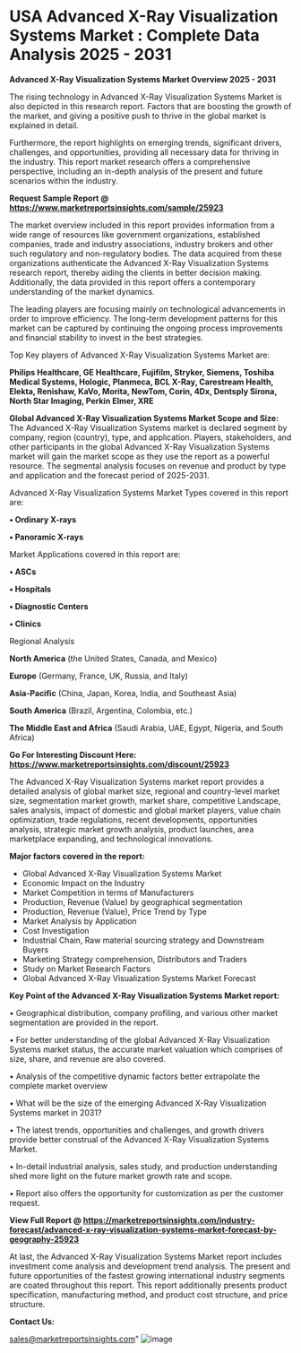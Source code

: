 # USA Advanced X-Ray Visualization Systems Market : Complete Data Analysis 2025 - 2031

<Strong> Advanced X-Ray Visualization Systems Market Overview 2025 - 2031</strong>

The rising technology in Advanced X-Ray Visualization Systems Market is also depicted in this research report. Factors that are boosting the growth of the market, and giving a positive push to thrive in the global market is explained in detail.

Furthermore, the report highlights on emerging trends, significant drivers, challenges, and opportunities, providing all necessary data for thriving in the industry. This report market research offers a comprehensive perspective, including an in-depth analysis of the present and future scenarios within the industry.

<strong>Request Sample Report @ <a href=https://www.marketreportsinsights.com/sample/25923>https://www.marketreportsinsights.com/sample/25923</a></strong>

The market overview included in this report provides information from a wide range of resources like government organizations, established companies, trade and industry associations, industry brokers and other such regulatory and non-regulatory bodies. The data acquired from these organizations authenticate the Advanced X-Ray Visualization Systems research report, thereby aiding the clients in better decision making. Additionally, the data provided in this report offers a contemporary understanding of the market dynamics.

The leading players are focusing mainly on technological advancements in order to improve efficiency. The long-term development patterns for this market can be captured by continuing the ongoing process improvements and financial stability to invest in the best strategies.

Top Key players of Advanced X-Ray Visualization Systems Market are:

<strong>Philips Healthcare, GE Healthcare, Fujifilm, Stryker, Siemens, Toshiba Medical Systems, Hologic, Planmeca, BCL X-Ray, Carestream Health, Elekta, Renishaw, KaVo, Morita, NewTom, Corin, 4Dx, Dentsply Sirona, North Star Imaging, Perkin Elmer, XRE</strong>

<strong><b>Global Advanced X-Ray Visualization Systems Market Scope and Size:</b></strong>
The Advanced X-Ray Visualization Systems market is declared segment by company, region (country), type, and application. Players, stakeholders, and other participants in the global Advanced X-Ray Visualization Systems market will gain the market scope as they use the report as a powerful resource. The segmental analysis focuses on revenue and product by type and application and the forecast period of 2025-2031.

Advanced X-Ray Visualization Systems Market Types covered in this report are:

<strong>• Ordinary X-rays

• Panoramic X-rays</strong>

Market Applications covered in this report are:

<strong>• ASCs

• Hospitals

• Diagnostic Centers

• Clinics</strong> 

Regional Analysis

<strong>North America</strong> (the United States, Canada, and Mexico)

<strong>Europe</strong> (Germany, France, UK, Russia, and Italy)

<strong>Asia-Pacific</strong> (China, Japan, Korea, India, and Southeast Asia)

<strong>South America</strong> (Brazil, Argentina, Colombia, etc.)

<strong>The Middle East and Africa</strong> (Saudi Arabia, UAE, Egypt, Nigeria, and South Africa)

<strong>Go For Interesting Discount Here: <a href=https://www.marketreportsinsights.com/discount/25923>https://www.marketreportsinsights.com/discount/25923</a></strong>

The Advanced X-Ray Visualization Systems market report provides a detailed analysis of global market size, regional and country-level market size, segmentation market growth, market share, competitive Landscape, sales analysis, impact of domestic and global market players, value chain optimization, trade regulations, recent developments, opportunities analysis, strategic market growth analysis, product launches, area marketplace expanding, and technological innovations.

<strong><b>Major factors covered in the report:</b></strong>
<ul>
  <li>Global Advanced X-Ray Visualization Systems Market </li>
  <li>Economic Impact on the Industry</li>
  <li>Market Competition in terms of Manufacturers</li>
  <li>Production, Revenue (Value) by geographical segmentation</li>
  <li>Production, Revenue (Value), Price Trend by Type</li>
  <li>Market Analysis by Application</li>
  <li>Cost Investigation</li>
  <li>Industrial Chain, Raw material sourcing strategy and Downstream Buyers</li>
  <li>Marketing Strategy comprehension, Distributors and Traders</li>
  <li>Study on Market Research Factors</li>
  <li>Global Advanced X-Ray Visualization Systems Market Forecast</li>
</ul>

<strong><b>Key Point of the Advanced X-Ray Visualization Systems Market report:</b></strong>

• Geographical distribution, company profiling, and various other market segmentation are provided in the report.

• For better understanding of the global Advanced X-Ray Visualization Systems market status, the accurate market valuation which comprises of size, share, and revenue are also covered.

• Analysis of the competitive dynamic factors better extrapolate the complete market overview

• What will be the size of the emerging Advanced X-Ray Visualization Systems market in 2031?

• The latest trends, opportunities and challenges, and growth drivers provide better construal of the Advanced X-Ray Visualization Systems Market.

• In-detail industrial analysis, sales study, and production understanding shed more light on the future market growth rate and scope.

• Report also offers the opportunity for customization as per the customer request.

<strong><b>View Full Report @ <a href=https://marketreportsinsights.com/industry-forecast/advanced-x-ray-visualization-systems-market-forecast-by-geography-25923>https://marketreportsinsights.com/industry-forecast/advanced-x-ray-visualization-systems-market-forecast-by-geography-25923</a></b></strong>


At last, the Advanced X-Ray Visualization Systems Market report includes investment come analysis and development trend analysis. The present and future opportunities of the fastest growing international industry segments are coated throughout this report. This report additionally presents product specification, manufacturing method, and product cost structure, and price structure.

<strong>Contact Us:</strong>

sales@marketreportsinsights.com"
![image](https://github.com/user-attachments/assets/d6e6efbc-7407-4ae5-813b-c61be4aa8107)
